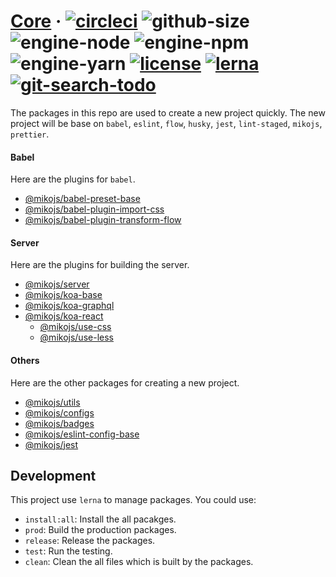 # [Core][homepage] · <!-- badges.start -->[![circleci][circleci-image]][circleci-link] ![github-size][github-size-image] ![engine-node][engine-node-image] ![engine-npm][engine-npm-image] ![engine-yarn][engine-yarn-image] [![license][license-image]][license-link] [![lerna][lerna-image]][lerna-link] [![git-search-todo][git-search-todo-image]][git-search-todo-link]

[circleci-image]: https://img.shields.io/circleci/project/github/mikojs/core/main.svg
[circleci-link]: https://circleci.com/gh/mikojs/core
[github-size-image]: https://img.shields.io/github/repo-size/mikojs/core.svg
[engine-node-image]: https://img.shields.io/badge/node-%3E=%2010.2.1-green.svg
[engine-npm-image]: https://img.shields.io/badge/npm-%3E=%206.1.0-green.svg
[engine-yarn-image]: https://img.shields.io/badge/yarn-%3E=%201.7.0-green.svg
[license-image]: https://img.shields.io/github/license/mikojs/core.svg
[license-link]: ./LICENSE
[lerna-image]: https://img.shields.io/badge/maintained%20with-lerna-cc00ff.svg
[lerna-link]: https://lernajs.io
[git-search-todo-image]: https://img.shields.io/github/search/mikojs/core/todo+-language:markdown?label=todo
[git-search-todo-link]: https://github.com/mikojs/core/search?q=todo+-language:markdown&unscoped_q=todo+-language:markdown

<!-- badges.end -->

[homepage]: https://mikojs.github.io/core/

The packages in this repo are used to create a new project quickly. The new project will be base on `babel`, `eslint`, `flow`, `husky`, `jest`, `lint-staged`, `mikojs`, `prettier`.

#### Babel

Here are the plugins for `babel`.

- [@mikojs/babel-preset-base](./babel/babel-preset-base)
- [@mikojs/babel-plugin-import-css](./babel/babel-plugin-import-css)
- [@mikojs/babel-plugin-transform-flow](./babel/babel-plugin-transform-flow)

#### Server

Here are the plugins for building the server.

- [@mikojs/server](./server/server)
- [@mikojs/koa-base](./server/koa-base)
- [@mikojs/koa-graphql](./server/koa-graphql)
- [@mikojs/koa-react](./server/koa-react)
  - [@mikojs/use-css](./server/use-css)
  - [@mikojs/use-less](./server/use-less)

#### Others

Here are the other packages for creating a new project.

- [@mikojs/utils](./packages/utils)
- [@mikojs/configs](./packages/configs)
- [@mikojs/badges](./packages/badges)
- [@mikojs/eslint-config-base](./packages/eslint-config-base)
- [@mikojs/jest](./packages/jest)

## Development

This project use `lerna` to manage packages. You could use:

- `install:all`: Install the all pacakges.
- `prod`: Build the production packages.
- `release`: Release the packages.
- `test`: Run the testing.
- `clean`: Clean the all files which is built by the packages.
